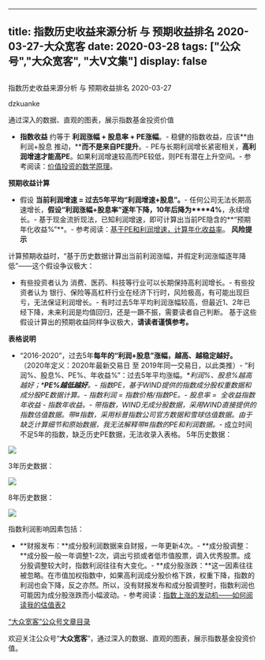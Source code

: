 
---
title:   指数历史收益来源分析 与 预期收益排名 2020-03-27-大众宽客
date: 2020-03-28
tags: ["公众号","大众宽客", "大V文集"]
display: false
---


## 



指数历史收益来源分析 与 预期收益排名 2020-03-27




dzkuanke




通过深入的数据、直观的图表，展示指数基金投资价值

- **指数收益**&nbsp;约等于&nbsp;**利润涨幅 + 股息率 + PE涨幅**。- 稳健的指数收益，应该**由 利润+股息 推动，****而不是来自PE提升**。- PE与长期利润增长紧密相关，**高利润增速才能高PE**。如果利润增速较高而PE较低，则PE有潜在上升空间。- 参考阅读：[价值投资的数学原理](http://mp.weixin.qq.com/s?__biz=MzAwMTc1MDcwNw==&amp;mid=2648274451&amp;idx=1&amp;sn=44d9d6c443edc171b0419702811c7696&amp;chksm=82f935cfb58ebcd9572df46d809cb474f96a4e18a6b74b4ab060bdc701f3dee9934d7eb96ca5&amp;scene=21#wechat_redirect)。


**预期收益计算**
- 假设&nbsp;**当前利润增速 = 过去5年平均“利润增速+股息”。**- 任何公司无法长期高速增长，**假设“利润涨幅+股息率”逐年下降，10年后降为****4%**，永续增长。- 基于现金流折现法，已知利润增速，即可计算出当前PE隐含的**“预期年化收益%”**。- 参考阅读：[基于PE和利润增速，计算年化收益率](http://mp.weixin.qq.com/s?__biz=MzAwMTc1MDcwNw==&amp;mid=2648274113&amp;idx=1&amp;sn=5828b4b8cbae45f9fda1e9a5cb1c1354&amp;chksm=82f9371db58ebe0b31d6359bde7b56fac4cc7d0f95d0049ad2320fa9dcf5d5e858356ffd1539&amp;scene=21#wechat_redirect)。
**风险提示**

计算预期收益时，“基于历史数据计算出当前利润涨幅，并假定利润涨幅逐年降低”——这个假设争议极大：
- 有些投资者认为 消费、医药、科技等行业可以长期保持高利润增长。- 有些投资者认为 银行、保险等高杠杆行业在经济下行时，风险极高，有可能出现巨亏，无法保证利润增长。- 有时过去5年平均利润涨幅较高，但最近1、2年已经下降，未来利润是均值回归，还是一蹶不振，需要读者自己判断。
基于这些假设计算出的预期收益同样争议极大，**请读者谨慎参考。**



**表格说明**
- <h-char unicode="201c">“</h-char>2016-2020<h-char unicode="201d">”</h-char><h-char unicode="ff0c">，</h-char>过去5年**每年的“利润+股息”涨幅，越高、越稳定越好。**<h-char unicode="3002">（2020年定义：2020年最新交易日 至 2019年同一交易日，以此类推）</h-char>- “利润%<h-char unicode="3001">、股息%、</h-char>PE%<h-char unicode="3001">、</h-char>年收益%”<h-char unicode="ff1a">：过去</h-char>5年平均涨幅。**利润%、股息%越高越好；****PE%越低越好**。- 指数PE，基于WIND提供的指数成分股权重数据和成分股PE数据计算。- 指数利润 = 指数价格/指数PE。- 股息率 =&nbsp; 全收益指数年收益 - 指数年收益。- 带*指数，WIND无成分股数据，采用WIND直接提供的指数估值数据。带#指数，采用标普指数公司官方数据和雪球估值数据。由于缺乏计算细节和原始数据，**我无法解释带*#指数的PE和利润数据。**- 成立时间不足5年的指数，缺乏历史PE数据，无法收录入表格。
5年历史数据：

<img class="rich_pages js_insertlocalimg" data-ratio="1.17265625" data-s="300,640" src="https://mmbiz.qpic.cn/mmbiz_png/PKw3FQPmhIgVM8Cfy1QrWS6vL16KWJJkMBAiarmOrR3OrFbk1ibHr7nSYVPShVQGiaYvyo92hyRm5bvlhZVhDB16Q/640?wx_fmt=png" data-type="png" data-w="1280" style="">



3年历史数据：

<img class="rich_pages js_insertlocalimg" data-ratio="1.3719723183391004" data-s="300,640" src="https://mmbiz.qpic.cn/mmbiz_png/PKw3FQPmhIgVM8Cfy1QrWS6vL16KWJJkRjwlItPBpZRVOf69FTqFefto8QTCotMjw041WlpTyQFPT1kQtTQkvA/640?wx_fmt=png" data-type="png" data-w="1156" style="">



8年历史数据：

<img class="rich_pages js_insertlocalimg" data-ratio="0.7921875" data-s="300,640" src="https://mmbiz.qpic.cn/mmbiz_png/PKw3FQPmhIgVM8Cfy1QrWS6vL16KWJJkWAdVibgjNWB3S9xLhFHdk7JwjRF5VXG8woBfYfqic2DLbR8y15onMwDA/640?wx_fmt=png" data-type="png" data-w="1280" style="">



指数利润影响因素包括：
- **财报发布：**成分股利润数据来自财报，一年更新4次。- **成分股调整：**成分股一般一年调整1-2次，调出亏损或者低市值股票，调入优秀股票。成分股调整较大时，指数利润往往有大变化。- **成分股涨跌：**这一因素往往被忽略。在市值加权指数中，如果高利润成分股价格下跌，权重下降，指数的利润也会下降，反之亦然。所以，没有财报发布和成分股调整时，指数利润也可能因为成分股涨跌而小幅波动。- 参考阅读：[指数上涨的发动机——如何阅读我的估值表2](http://mp.weixin.qq.com/s?__biz=MzAwMTc1MDcwNw==&amp;mid=2648274089&amp;idx=1&amp;sn=65aa9059d4b86b861476521b1d9ad3a9&amp;chksm=82f93775b58ebe63c296c5b83a84eb6fa758ca732fb6c6c9e814293719ad911a8b74d09690af&amp;scene=21#wechat_redirect)


[“大众宽客”公众号文章目录](http://mp.weixin.qq.com/s?__biz=MzAwMTc1MDcwNw==&amp;mid=2648275687&amp;idx=1&amp;sn=55190e4040acea0db1360e754ff4984f&amp;chksm=82f9393bb58eb02d28601824a8a664facdad48e227481f0726f60d9683c103cc0c9808b22ba9&amp;scene=21#wechat_redirect)

欢迎关注公众号“**大众宽客**”，通过深入的数据、直观的图表，展示指数基金投资价值。








